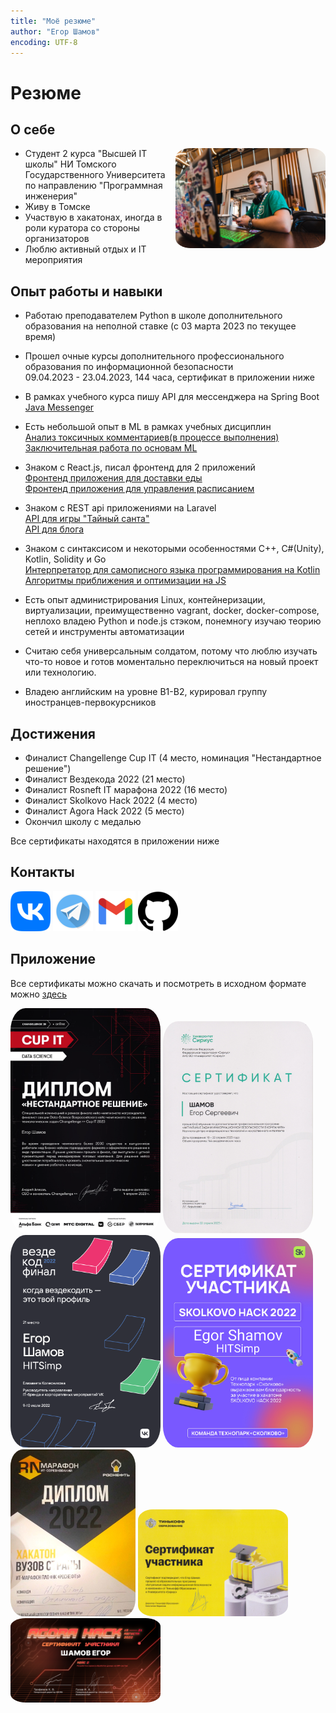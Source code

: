 ```yaml
---
title: "Моё резюме"
author: "Егор Шамов"
encoding: UTF-8
---
```


# Резюме
## О себе
<img src="./img/myphoto.jpg" alt= “myphoto.jpg” width="240" style="float: right; border-radius:10%">

* Студент 2 курса "Высшей IT школы" НИ Томского Государственного Университета по направлению "Программная инженерия"
* Живу в Томске
* Участвую в хакатонах, иногда в роли куратора со стороны организаторов
* Люблю активный отдых и IT мероприятия


## Опыт работы и навыки
* Работаю преподавателем Python в школе дополнительного образования на неполной ставке
 (с 03 марта 2023 по текущее время)

* Прошел очные курсы дополнительного профессионального образования по информационной безопасности  
09.04.2023 - 23.04.2023, 144 часа, сертификат в приложении ниже 

* В рамках учебного курса пишу API для мессенджера на Spring Boot  
[Java Messenger](https://github.com/shameoff/Messenger_SpringLab)

* Есть небольшой опыт в ML в рамках учебных дисциплин  
[Анализ токсичных комментариев(в процессе выполнения)](https://github.com/shameoff/toxic_comments_ML_Lab1)  
[Заключительная работа по основам ML](https://github.com/shameoff/ML_lab_cosmos_titanic)

* Знаком с React.js, писал фронтенд для 2 приложений     
[Фронтенд приложения для доставки еды](https://github.com/shameoff/Delivery.Kushats)  
[Фронтенд приложения для управления расписанием](https://gitlab.com/outoftimeinc/frontend/outoftimefrontend)

* Знаком с REST api приложениями на Laravel  
[API для игры "Тайный санта"](https://github.com/shameoff/YaProfi2023_RestApi_For_Santa)  
[API для блога](https://github.com/shameoff/blogAPI)    

* Знаком с синтаксисом и некоторыми особенностями C++, C#(Unity), Kotlin, Solidity и Go  
[Интерпретатор для самописного языка программирования на Kotlin](https://github.com/shameoff/Interpreter)  
[Алгоритмы приближения и оптимизации на JS](https://github.com/shameoff/HITs-6-module-Interesting-Algorithms)

* Есть опыт администрирования Linux, контейнеризации, виртуализации, преимущественно vagrant, docker, docker-compose, неплохо владею Python и node.js стэком, понемногу изучаю теорию сетей и инструменты автоматизации 

* Считаю себя универсальным солдатом, потому что люблю изучать что-то новое и готов моментально переключиться на новый проект или технологию.

* Владею английским на уровне B1-B2, курировал группу иностранцев-первокурсников

## Достижения
* Финалист Changellenge Cup IT (4 место, номинация "Нестандартное решение")
* Финалист Вездекода 2022 (21 место)
* Финалист Rosneft IT марафона 2022 (16 место)
* Финалист Skolkovo Hack 2022 (4 место)
* Финалист Agora Hack 2022 (5 место)
* Окончил школу с медалью  

Все сертификаты находятся в приложении ниже 


## Контакты
<a href="https://t.me/shameoff" rel="id138729111">![vk Егор Шамов](./img/icons/vk.png)</a>
<a href="https://vk.com/shameoff" rel="@shameoff">![tg @shameoff](./img/icons/tg.png)</a>
<a href="mailto:eshamov030316@gmail.com" rel="eshamov030316@gmail.com">![eshamov030316@gmail.com](./img/icons/gmail.png)</a>
<a href="https://github.com/shameoff" rel="shameoff github">![tg @shameoff](./img/icons/github.png)</a>


## Приложение

Все сертификаты можно скачать и посмотреть в исходном формате можно [здесь](https://github.com/shameoff/CV) 

<img src="./img/certificates/Changellenge unusual solve Certificate.png" alt= "certificate" width="240" style="border-radius:10%">
<img src="./img/certificates/Sirius Certificate.jpg" alt= "certificate" width="240" style="border-radius:10%">
<img src="./img/certificates/HITSimp_Egor_Shamov.png" alt= "certificate" width="240" style="border-radius:10%">
<img src="./img/certificates/SkolkovoHack2022.png" alt= "certificate" width="240" style="border-radius:10%">
<img src="./img/certificates/RosneftMarathon.jpg" alt= "certificate" width="200" style="border-radius:10%">
<img src="./img/certificates/Tinkoff Certificate.jpg" alt= "certificate" width="240" style="border-radius:10%">
<img src="./img/certificates/AgoraHack2022.png" alt= "certificate" width="240" style="border-radius:10%">